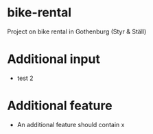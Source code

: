 # bike-rental
Project on bike rental in Gothenburg (Styr &amp; Ställ)

# Additional input

* test 2


# Additional feature

* An additional feature should contain x
